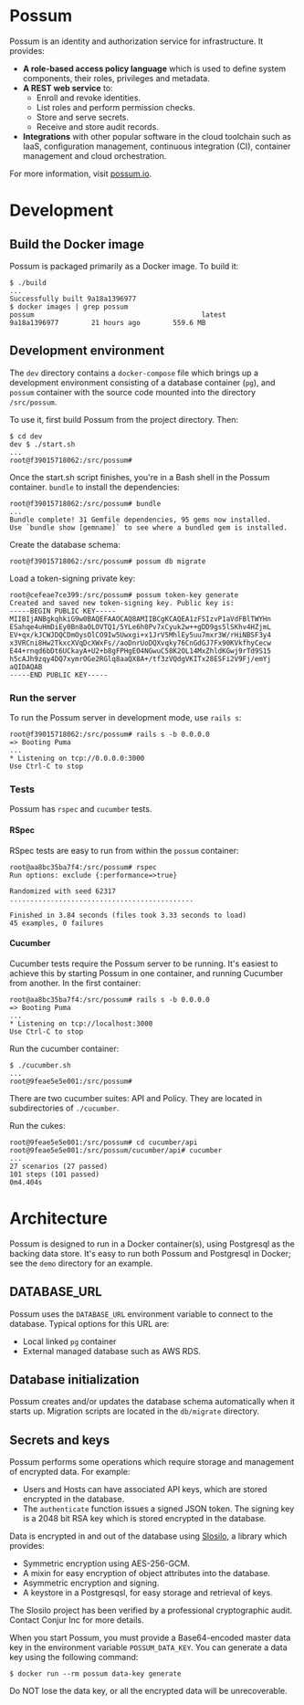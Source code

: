 # Possum

Possum is an identity and authorization service for infrastructure. It provides:

* **A role-based access policy language** which is used to define system components, their roles, privileges and metadata.
* **A REST web service** to:
  * Enroll and revoke identities.
  * List roles and perform permission checks.
  * Store and serve secrets.
  * Receive and store audit records.
* **Integrations** with other popular software in the cloud toolchain such as IaaS, configuration management, continuous integration (CI), container management and cloud orchestration.

For more information, visit [possum.io](https://possum.io).

# Development

## Build the Docker image

Possum is packaged primarily as a Docker image. To build it:

```sh-session
$ ./build
...
Successfully built 9a18a1396977
$ docker images | grep possum
possum                                         latest                     9a18a1396977        21 hours ago        559.6 MB
```

## Development environment

The `dev` directory contains a `docker-compose` file which brings up a development environment consisting of a database container (`pg`), and `possum` container with the source code mounted into the directory `/src/possum`.

To use it, first build Possum from the project directory. Then:

```sh-session
$ cd dev
dev $ ./start.sh
...
root@f39015718062:/src/possum#
```

Once the start.sh script finishes, you're in a Bash shell in the Possum container. `bundle` to install the dependencies:

```sh-session
root@f39015718062:/src/possum# bundle
...
Bundle complete! 31 Gemfile dependencies, 95 gems now installed.
Use `bundle show [gemname]` to see where a bundled gem is installed.
```

Create the database schema:

```sh-session
root@f39015718062:/src/possum# possum db migrate
```

Load a token-signing private key:

```sh-session
root@cefeae7ce399:/src/possum# possum token-key generate
Created and saved new token-signing key. Public key is:
-----BEGIN PUBLIC KEY-----
MIIBIjANBgkqhkiG9w0BAQEFAAOCAQ8AMIIBCgKCAQEA1zFSIzvP1aVdFBlTWYHn
ESahqe4uHmDiEy0Bn8aOLOVTQ1/5YLe6h0Pv7xCyuk2w++gDD9gs5lSKhv4HZjmL
EV+qx/kJCWJDQCDmOysOlCO9Iw5Uwxgi+x1JrV5MhlEy5uu7mxr3W/rHiNBSF3y4
x3VRCni8Hw2TkxcXVqDcXWxFs//aoDnrUoDQXvqky76CnGdGJ7Fx90KVkfhyCecw
E44+rnqd6bDt6UCkayA+U2+b8gFPHgEO4NGwuC58K2OL14MxZhldKGwj9rTd9S15
h5cAJh9zqy4DQ7xymrOGe2RGlq8aaQX8A+/tf3zVQdgVKITx28ESFi2V9Fj/emYj
aQIDAQAB
-----END PUBLIC KEY-----
```

### Run the server

To run the Possum server in development mode, use `rails s`:

```
root@f39015718062:/src/possum# rails s -b 0.0.0.0
=> Booting Puma
...
* Listening on tcp://0.0.0.0:3000
Use Ctrl-C to stop
```

### Tests

Possum has `rspec` and `cucumber` tests. 

#### RSpec

RSpec tests are easy to run from within the `possum` container:

```sh-session
root@aa8bc35ba7f4:/src/possum# rspec
Run options: exclude {:performance=>true}

Randomized with seed 62317
.............................................

Finished in 3.84 seconds (files took 3.33 seconds to load)
45 examples, 0 failures
```

#### Cucumber

Cucumber tests require the Possum server to be running. It's easiest to achieve this by starting Possum in one container, and running Cucumber from another. In the first container:

```sh-session
root@aa8bc35ba7f4:/src/possum# rails s -b 0.0.0.0
=> Booting Puma
...
* Listening on tcp://localhost:3000
Use Ctrl-C to stop
```

Run the cucumber container:

```sh-session
$ ./cucumber.sh
...
root@9feae5e5e001:/src/possum# 
```

There are two cucumber suites: API and Policy. They are located in subdirectories of `./cucumber`.

Run the cukes:

```sh-session
root@9feae5e5e001:/src/possum# cd cucumber/api
root@9feae5e5e001:/src/possum/cucumber/api# cucumber
...
27 scenarios (27 passed)
101 steps (101 passed)
0m4.404s
```

# Architecture

Possum is designed to run in a Docker container(s), using Postgresql as the backing data store. It's easy to run both Possum and Postgresql in Docker; see the `demo` directory for an example.

## DATABASE_URL

Possum uses the `DATABASE_URL` environment variable to connect to the database. Typical options for this URL are:

* Local linked `pg` container
* External managed database such as AWS RDS.

## Database initialization

Possum creates and/or updates the database schema automatically when it starts up. Migration scripts are located in the `db/migrate` directory.

## Secrets and keys

Possum performs some operations which require storage and management of encrypted data. For example: 

* Users and Hosts can have associated API keys, which are stored encrypted in the database.
* The `authenticate` function issues a signed JSON token. The signing key is a 2048 bit RSA key which is stored encrypted in the database.

Data is encrypted in and out of the database using [Slosilo](https://github.com/conjurinc/slosilo), a library which provides:

* Symmetric encryption using AES-256-GCM.
* A mixin for easy encryption of object attributes into the database.
* Asymmetric encryption and signing.
* A keystore in a Postgresqsl, for easy storage and retrieval of keys.

The Slosilo project has been verified by a professional cryptographic audit. Contact Conjur Inc for more details.

When you start Possum, you must provide a Base64-encoded master data key in the environment variable `POSSUM_DATA_KEY`. You can generate a data key using the following command:

```
$ docker run --rm possum data-key generate
```

Do NOT lose the data key, or all the encrypted data will be unrecoverable.

